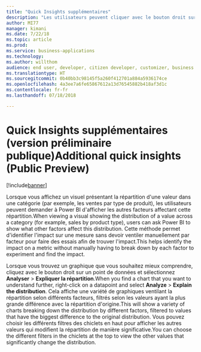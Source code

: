 ```yaml
---
title: "Quick Insights supplémentaires"
description: "Les utilisateurs peuvent cliquer avec le bouton droit sur un point de données pour demander « Quels facteurs affectent-ils une mesure ? » et obtenir des visuels suggérés expliquant cela."
author: MI77
manager: kimani
ms.date: 7/22/18
ms.topic: article
ms.prod: 
ms.service: business-applications
ms.technology: 
ms.author: willthom
audience: end user, developer, citizen developer, customizer, business analyst, IT pro
ms.translationtype: HT
ms.sourcegitcommit: 0b40bb3c98145f5a260f412701a884a5936174ce
ms.openlocfilehash: 4a3ee7a6fe65867612a13d76545882b418af3d1c
ms.contentlocale: fr-fr
ms.lasthandoff: 07/18/2018

---
```


# <a name="additional-quick-insights-public-preview"></a><span data-ttu-id="c06f6-104">Quick Insights supplémentaires (version préliminaire publique)</span><span class="sxs-lookup"><span data-stu-id="c06f6-104">Additional quick insights (Public Preview)</span></span>

[!include[banner](../../../includes/banner.md)]

<span data-ttu-id="c06f6-105">Lorsque vous affichez un visuel présentant la répartition d'une valeur dans une catégorie (par exemple, les ventes par type de produit), les utilisateurs peuvent demander à Power BI d'afficher les autres facteurs affectant cette répartition.</span><span class="sxs-lookup"><span data-stu-id="c06f6-105">When viewing a visual showing the distribution of a value across a category (for example, sales by product type), users can ask Power BI to show what other factors affect this distribution.</span></span> <span data-ttu-id="c06f6-106">Cette méthode permet d'identifier l'impact sur une mesure sans devoir ventiler manuellement par facteur pour faire des essais afin de trouver l'impact.</span><span class="sxs-lookup"><span data-stu-id="c06f6-106">This helps identify the impact on a metric without manually having to break down by each factor to experiment and find the impact.</span></span>

<span data-ttu-id="c06f6-107">Lorsque vous trouvez un graphique que vous souhaitez mieux comprendre, cliquez avec le bouton droit sur un point de données et sélectionnez **Analyser** > **Expliquer la répartition**.</span><span class="sxs-lookup"><span data-stu-id="c06f6-107">When you find a chart that you want to understand further, right-click on a datapoint and select **Analyze** > **Explain the distribution**.</span></span> <span data-ttu-id="c06f6-108">Cela affiche une variété de graphiques ventilant la répartition selon différents facteurs, filtrés selon les valeurs ayant la plus grande différence avec la répartition d'origine.</span><span class="sxs-lookup"><span data-stu-id="c06f6-108">This will show a variety of charts breaking down the distribution by different factors, filtered to values that have the biggest difference to the original distribution.</span></span> <span data-ttu-id="c06f6-109">Vous pouvez choisir les différents filtres des chiclets en haut pour afficher les autres valeurs qui modifient la répartition de manière significative.</span><span class="sxs-lookup"><span data-stu-id="c06f6-109">You can choose the different filters in the chiclets at the top to view the other values that significantly change the distribution.</span></span>

<!--
### Who uses this feature
This feature is intended for all report users. It works without any additional setup. 
## Status
### Development status
In development
#### Target timeframe
October ‘18
-->

